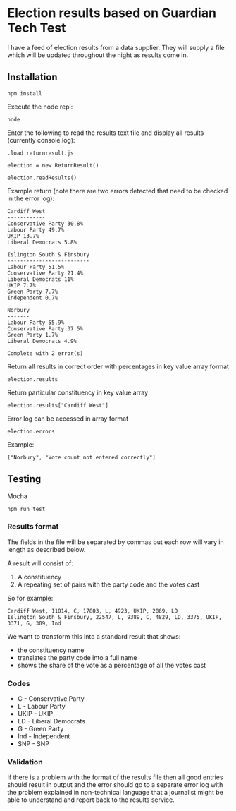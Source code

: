 # Election results based on Guardian Tech Test

I have a feed of election results from a data supplier. They will supply a file which will be updated throughout the night as results come in.

## Installation

`npm install`

Execute the node repl:

`node`

Enter the following to read the results text file and display all results (currently console.log):

`.load returnresult.js`

`election = new ReturnResult()`

`election.readResults()`

Example return (note there are two errors detected that need to be checked in the error log):

```
Cardiff West
------------
Conservative Party 30.8%
Labour Party 49.7%
UKIP 13.7%
Liberal Democrats 5.8%

Islington South & Finsbury
--------------------------
Labour Party 51.5%
Conservative Party 21.4%
Liberal Democrats 11%
UKIP 7.7%
Green Party 7.7%
Independent 0.7%

Norbury
-------
Labour Party 55.9%
Conservative Party 37.5%
Green Party 1.7%
Liberal Democrats 4.9%

Complete with 2 error(s)
```

Return all results in correct order with percentages in key value array format

`election.results`

Return particular constituency in key value array

`election.results["Cardiff West"]`

Error log can be accessed in array format

`election.errors`

Example:

```
["Norbury", "Vote count not entered correctly"]
```


## Testing

Mocha

`npm run test`

### Results format

The fields in the file will be separated by commas but each row will vary in length as described below.

A result will consist of:

1. A constituency
2. A repeating set of pairs with the party code and the votes cast

So for example:

    Cardiff West, 11014, C, 17803, L, 4923, UKIP, 2069, LD
    Islington South & Finsbury, 22547, L, 9389, C, 4829, LD, 3375, UKIP, 3371, G, 309, Ind

We want to transform this into a standard result that shows:

* the constituency name
* translates the party code into a full name
* shows the share of the vote as a percentage of all the votes cast

### Codes

* C - Conservative Party
* L - Labour Party
* UKIP - UKIP
* LD - Liberal Democrats
* G - Green Party
* Ind - Independent
* SNP - SNP

### Validation

If there is a problem with the format of the results file then all good entries should result in output and the error should go to a separate error log with the problem explained in non-technical language that a journalist might be able to understand and report back to the results service.

